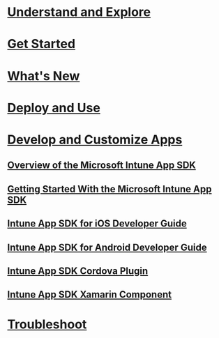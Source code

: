 # [Understand and Explore](/intune/understand-explore/introduction-to-microsoft-intune)
# [Get Started](/intune/get-started/what-to-know-before-you-start-microsoft-intune)
# [What's New](/intune/whats-new/whats-new-in-microsoft-intune)
# [Deploy and Use](/intune/deploy-use/overview-of-device-and-app-lifecycles-in-microsoft-intune)
# [Develop and Customize Apps](intune-app-sdk.md)
## [Overview of the Microsoft Intune App SDK](intune-app-sdk.md)
## [Getting Started With the Microsoft Intune App SDK](intune-app-sdk-get-started.md)
## [Intune App SDK for iOS Developer Guide](intune-app-sdk-ios.md)
## [Intune App SDK for Android Developer Guide](intune-app-sdk-android.md)
## [Intune App SDK Cordova Plugin](intune-app-sdk-cordova.md)
## [Intune App SDK Xamarin Component](intune-app-sdk-xamarin.md)
# [Troubleshoot](/intune/troubleshoot/how-to-get-support-for-microsoft-intune)
